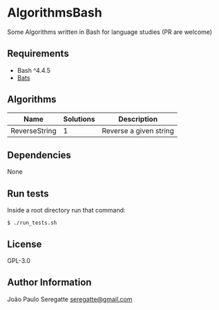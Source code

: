 # AlgorithmsBash

Some Algorithms written in Bash for language studies (PR are welcome)

## Requirements

- Bash ^4.4.5
- [Bats](https://github.com/sstephenson/bats)

## Algorithms

| Name 						          | Solutions 								            | Description 										                  |
|---------------------------|---------------------------------------|---------------------------------------------------|
| ReverseString			        | 1 								                    | Reverse a given string            								|       

Dependencies
------------

None


Run tests
----------------

Inside a root directory run that command:

```shell
$ ./run_tests.sh
```

License
-------

GPL-3.0

Author Information
------------------
João Paulo Seregatte <seregatte@gmail.com>